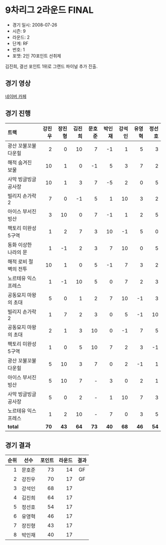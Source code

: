 # 9차리그 2라운드 FINAL

- 경기 일시: 2008-07-26
- 시즌: 9
- 라운드: 2
- 단계: RF
- 번호: 1
- 포맷: 2인 70포인트 선취제



김진희, 결선 포인트 1위로 그랜드 파이널 추가 진출.

## 경기 영상
[네이버 카페](https://cafe.naver.com/leaguekart/106)

## 경기 진행

| 트랙 | 강진우 | 장진형 | 김진희 | 문호준 | 박인재 | 강석인 | 유영혁 | 정선호 |
|:---|---:|---:|---:|---:|---:|---:|---:|---:|
| 광산 꼬불꼬불 다운힐 | 2 | 0 | 10 | 7 | -1 | 1 | 5 | 3 |
| 해적 숨겨진 보물 | 10 | 1 | 0 | -1 | 5 | 3 | 7 | 2 |
| 사막 빙글빙글 공사장 | 10 | 1 | 3 | 7 | -5 | 2 | 0 | 5 |
| 빌리지 손가락 2 | 7 | 0 | -1 | 5 | 1 | 10 | 3 | 2 |
| 아이스 부서진 빙산 | 3 | 10 | 0 | 7 | -1 | 1 | 2 | 5 |
| 팩토리 미완성 5구역 | 1 | 2 | 7 | 3 | 10 | -1 | 5 | 0 |
| 동화 이상한 나라의 문 | 1 | -1 | 2 | 3 | 7 | 10 | 0 | 5 |
| 해적 로비 절벽의 전투 | 10 | 1 | 0 | 5 | -1 | 7 | 3 | 2 |
| 노르테유 익스프레스 | 1 | -1 | 10 | 5 | 0 | 7 | 2 | 3 |
| 공동묘지 마왕의 초대 | 5 | 0 | 1 | 2 | 7 | 10 | -1 | 3 |
| 빌리지 손가락 2 | 1 | 7 | 2 | 3 | 0 | 5 | -1 | 10 |
| 공동묘지 마왕의 초대 | 2 | 1 | 3 | 10 | 0 | -1 | 7 | 5 |
| 팩토리 미완성 5구역 | 1 | 0 | 5 | 10 | 7 | 2 | 3 | -1 |
| 광산 꼬불꼬불 다운힐 | 5 | 10 | 3 | 7 | 0 | 2 | -1 | 1 |
| 아이스 부서진 빙산 | 5 | 10 | 7 | - | 3 | 0 | 2 | 1 |
| 사막 빙글빙글 공사장 | 5 | 0 | 2 | - | 1 | 10 | 7 | 3 |
| 노르테유 익스프레스 | 1 | 2 | 10 | - | 7 | 0 | 3 | 5 |
| __total__ | __70__ | __43__ | __64__ | __73__ | __40__ | __68__ | __46__ | __54__ |




## 경기 결과

| 순위 | 선수 | 포인트 | 라운드 | 결과 |
|---:|:---:|---:|---:|:---:|
| 1 | 문호준 | 73 | 14 | GF |
| 2 | 강진우 | 70 | 17 | GF |
| 3 | 강석인 | 68 | 17 |  |
| 4 | 김진희 | 64 | 17 |  |
| 5 | 정선호 | 54 | 17 |  |
| 6 | 유영혁 | 46 | 17 |  |
| 7 | 장진형 | 43 | 17 |  |
| 8 | 박인재 | 40 | 17 |  |

